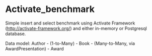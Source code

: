 # Activate_benchmark
Simple insert and select benchmark using Activate Framework (http://activate-framework.org/) and either in-memory or Postgresql database.

Data model:
Author - (1-to-Many) - Book - (Many-to-Many, via AwardPresentation) - Award

